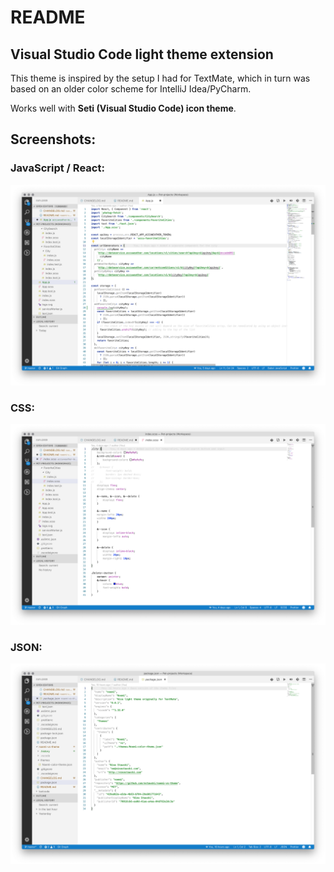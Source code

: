 # README

## Visual Studio Code light theme extension

This theme is inspired by the setup I had for TextMate, which in turn was based on an older color scheme for IntelliJ Idea/PyCharm.

Works well with **Seti (Visual Studio Code) icon theme**.

## Screenshots:

### JavaScript / React:

![How JS / React looks](https://raw.githubusercontent.com/nstawski/noemi-vs-theme/master/img/js_react.png)

### CSS:

![How CSS looks](https://raw.githubusercontent.com/nstawski/noemi-vs-theme/master/img/css.png)

### JSON:

![How JSON looks](https://raw.githubusercontent.com/nstawski/noemi-vs-theme/master/img/json.png)